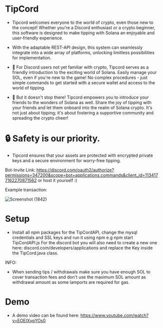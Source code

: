 # TipCord
- Tipcord welcomes everyone to the world of crypto, even those new to the concept! Whether you're a Discord enthusiast or a crypto beginner, this software is designed to make tipping with Solana an enjoyable and user-friendly experience.
- With the adaptable REST-API design, this system can seamlessly integrate into a wide array of platforms, unlocking limitless possibilities for implementation.

- 🎉 For Discord users not yet familiar with crypto, Tipcord serves as a friendly introduction to the exciting world of Solana. Easily manage your SOL, even if you're new to the game! No complex procedures - just simple commands to get started with a secure wallet and access to the world of tipping.

- 💫 But it doesn't stop there! Tipcord empowers you to introduce your friends to the wonders of Solana as well. Share the joy of tipping with your friends and let them onboard into the realm of Solana crypto. It's not just about tipping; it's about fostering a supportive community and spreading the crypto cheer!

# 🔒 Safety is our priority. 
- Tipcord ensures that your assets are protected with encrypted private keys and a secure environment for worry-free tipping.

Bot-Invite Link: https://discord.com/oauth2/authorize?permissions=347200&scope=bot+applications.commands&client_id=1134177162270871562 or host it yourself :)

Example transaction: 

![Screenshot (1842)](https://github.com/nauriculus/TipCord/assets/24634581/1ad06f83-bd6b-487e-9981-efc457b9090d)

# Setup
- Install all npm packages for the TipCordAPI, change the mysql credentials and SSL keys and run it using npm e.g npm start TipCordAPI.js
For the discord bot you will also need to create a new one here: discord.com/developers/applications and replace the Key inside the TipCord.java class.

INFO: 
- When sending tips / withdrawals make sure you have enough SOL to cover transaction fees and don't use the maximum SOL amount as withdrawal amount as some lamports are required for gas. 

# Demo
- A demo video can be found here: https://www.youtube.com/watch?v=EOEIXyqYOs0
